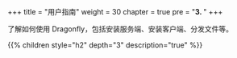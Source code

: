 +++
title = "用户指南"
weight = 30
chapter = true
pre = "<b>3. </b>"
+++

了解如何使用 Dragonfly，包括安装服务端、安装客户端、分发文件等。

{{% children style="h2" depth="3" description="true" %}}